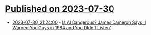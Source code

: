 # [Published on 2023-07-30](index.md)

* [2023-07-30, 21:24:00](https://entertainment.slashdot.org/story/23/07/30/2023234/is-ai-dangerous-james-cameron-says-i-warned-you-guys-in-1984-and-you-didnt-listen?utm_source=rss1.0mainlinkanon&utm_medium=feed) - [Is AI Dangerous?  James Cameron Says 'I Warned You Guys in 1984 and You DIdn't Listen'](https://entertainment.slashdot.org/story/23/07/30/2023234/is-ai-dangerous-james-cameron-says-i-warned-you-guys-in-1984-and-you-didnt-listen?utm_source=rss1.0mainlinkanon&utm_medium=feed)
